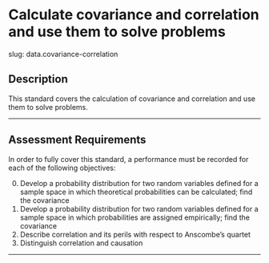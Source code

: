 # Calculate covariance and correlation and use them to solve problems

slug: data.covariance-correlation

## Description
This standard covers the calculation of covariance and correlation and use them to solve problems.


---
## Assessment Requirements
In order to fully cover this standard, a performance must be recorded for each of the following objectives:

0. Develop a probability distribution for two random variables defined for a sample space in which theoretical probabilities can be calculated; find the covariance
1. Develop a probability distribution for two random variables defined for a sample space in which probabilities are assigned empirically; find the covariance
2. Describe correlation and its perils with respect to Anscombe’s quartet
3. Distinguish correlation and causation


---
